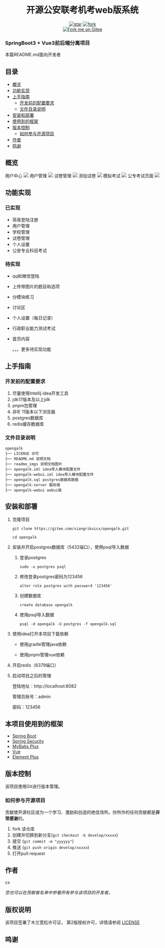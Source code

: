 # <center> 开源公安联考机考web版系统</center>
<center>
<a href='https://gitee.com/xiangrikuicx/opengalk/stargazers'><img src='https://gitee.com/xiangrikuicx/opengalk/badge/star.svg?theme=white' alt='star'></img></a>
<a href='https://gitee.com/xiangrikuicx/opengalk/members'><img src='https://gitee.com/xiangrikuicx/opengalk/badge/fork.svg?theme=white' alt='fork'></img></a>
</center>

<center><a href='https://gitee.com/xiangrikuicx/opengalk'><img src='https://gitee.com/xiangrikuicx/opengalk/widgets/widget_6.svg' alt='Fork me on Gitee'></img></a></center>

### SpringBoot3 + Vue3前后端分离项目
本篇README.md面向开发者

## 目录
- [概览](#概览)
- [功能实现](#功能实现)
- [上手指南](#上手指南)
    - [开发前的配置要求](#开发前的配置要求)
    - [文件目录说明](#文件目录说明)
- [安装和部署](#安装和部署)
- [使用到的框架](#本项目使用到的框架)
- [版本控制](#版本控制)
    - [如何参与开源项目](#如何参与开源项目)
- [作者](#作者)
- [鸣谢](#鸣谢)
## 概览

用户中心
![](readme_imgs/用户中心.png)
用户管理
![](readme_imgs/用户管理.png)
试卷管理
![](readme_imgs/试卷管理.png)
添加试卷
![](readme_imgs/添加试卷.png)
模拟考试
![](readme_imgs/模拟考试.png)
公专考试页面
![](readme_imgs/公专考试页面.png)

## 功能实现

### 已实现

- 简易登陆注册
- 用户管理
- 学校管理
- 试卷管理
- 个人设置
- 公安专业科目考试

### 待实现

- qq和微信登陆
- 上传带图片的题目和选项
- 分模块练习
- 讨论区
- 个人设置（每日记录）
- 行政职业能力测试考试
- 首页内容

    。。。更多待实现功能

## 上手指南

### 开发前的配置要求

1. 尽量使用Intellij idea开发工具
2. jdk17版本及以上jdk
3. pnpm包管理
4. 非IE 11版本以下浏览器
5. postgres数据库
6. redis缓存数据库

### 文件目录说明

```
opengalk
├── LICENSE 许可
├── README.md 说明文档
├── readme_imgs 说明文档图片
├── opengalk.iml idea导入模块配置文件
├── opengalk-webui.iml idea导入模块配置文件
├── opengalk.sql postgres数据库数据
├── opengalk-server 服务端
├── opengalk-webui webui端
```

## 安装和部署

1. 克隆项目
    ```shell
    git clone https://gitee.com/xiangrikuicx/opengalk.git
    ```
    
    ```shell
    cd opengalk
    ```
2. 安装并开启postgres数据库（5432端口），使用psql导入数据
      1. 登录postgres
          ```shell
          sudo -u postgres psql
          ```
      2. 修改登录postgres密码为123456
          ```postgresql
          alter role postgres with password '123456'
          ```
      3. 创建数据库
          ```postgresql
          create database opengalk
          ```
      4. 使用psql导入数据
          ```shell
          psql -d opengalk -U postgres -f opengalk.sql
          ```
         
3. 使用idea打开本项目下载依赖

    - 使用gradle管理java依赖

    - 使用pnpm管理vue依赖

4. 开启redis（6379端口）
5. 启动项目之后的管理

    登陆地址：http://localhost:8082

    管理员账号：admin

    密码：123456

## 本项目使用到的框架

- [Spring Boot](https://spring.io/projects/spring-boot/)
- [Spring Security](https://spring.io/projects/spring-security)
- [MyBatis Plus](https://baomidou.com)
- [Vue](https://cn.vuejs.org/)
- [Element Plus](https://element-plus.org/zh-CN/)

## 版本控制

该项目使用Git进行版本管理。
### 如何参与开源项目

贡献使开源社区成为一个学习、激励和创造的绝佳场所。你所作的任何贡献都是**非常感谢**的。

1. fork 该仓库
2. 创建并切换到新分支(`git checkout -b develop/xxxxx`)
3. 提交 (`git commit -m "yyyyyy"`)
4. 推送 (`git push origin develop/xxxxx`)
5. 打开pull request

## 作者

cx

*您也可以在贡献者名单中参看所有参与该项目的开发者。*

## 版权说明

该项目签署了木兰宽松许可证， 第2版授权许可，详情请参阅 [LICENSE](http://license.coscl.org.cn/MulanPSL2)

## 鸣谢
